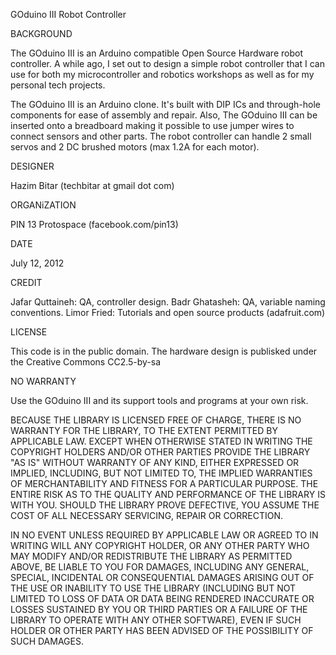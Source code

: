

GOduino III Robot Controller

BACKGROUND

The GOduino III is an Arduino compatible Open Source Hardware robot controller. A while ago, I set out to design a simple robot controller that I can use for both my microcontroller and robotics workshops as well as for my personal tech projects. 

The GOduino III is an Arduino clone. It's built with DIP ICs and through-hole components for ease of assembly and repair.  Also, The GOduino III can be inserted onto a breadboard making it possible to use jumper wires to connect sensors and other parts. The robot controller can handle 2 small servos and 2 DC brushed motors (max 1.2A for each motor).


DESIGNER

Hazim Bitar (techbitar at gmail dot com) 

ORGANiZATION

PIN 13 Protospace (facebook.com/pin13)

DATE

July 12, 2012

CREDIT

Jafar Quttaineh: QA, controller design.
Badr Ghatasheh: QA, variable naming conventions.
Limor Fried: Tutorials and open source products (adafruit.com) 

LICENSE

This code is in the public domain. 
The hardware design is publisked under the Creative Commons CC2.5-by-sa


NO WARRANTY

Use the GOduino III and its support tools and programs at your own risk. 

BECAUSE THE LIBRARY IS LICENSED FREE OF CHARGE, THERE IS NO
WARRANTY FOR THE LIBRARY, TO THE EXTENT PERMITTED BY APPLICABLE LAW. EXCEPT WHEN OTHERWISE STATED IN WRITING THE COPYRIGHT HOLDERS AND/OR OTHER PARTIES PROVIDE THE LIBRARY "AS IS" WITHOUT WARRANTY OF ANY KIND, EITHER EXPRESSED OR IMPLIED, INCLUDING, BUT NOT LIMITED TO, THE IMPLIED WARRANTIES OF MERCHANTABILITY AND FITNESS FOR A PARTICULAR PURPOSE.  THE ENTIRE RISK AS TO THE QUALITY AND PERFORMANCE OF THE LIBRARY IS WITH YOU.  SHOULD THE LIBRARY PROVE DEFECTIVE, YOU ASSUME THE COST OF ALL NECESSARY SERVICING, REPAIR OR CORRECTION.

IN NO EVENT UNLESS REQUIRED BY APPLICABLE LAW OR AGREED TO IN WRITING WILL ANY COPYRIGHT HOLDER, OR ANY OTHER PARTY WHO MAY MODIFY AND/OR REDISTRIBUTE THE LIBRARY AS PERMITTED ABOVE, BE LIABLE TO YOU FOR DAMAGES, INCLUDING ANY GENERAL, SPECIAL, INCIDENTAL OR CONSEQUENTIAL DAMAGES ARISING OUT OF THE USE OR INABILITY TO USE THE LIBRARY (INCLUDING BUT NOT LIMITED TO LOSS OF DATA OR DATA BEING RENDERED INACCURATE OR LOSSES SUSTAINED BY YOU OR THIRD PARTIES OR A FAILURE OF THE LIBRARY TO OPERATE WITH ANY OTHER SOFTWARE), EVEN IF SUCH HOLDER OR OTHER PARTY HAS BEEN ADVISED OF THE POSSIBILITY OF SUCH DAMAGES.

